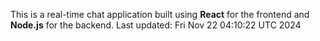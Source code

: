 This is a real-time chat application built using **React** for the frontend and **Node.js** for the backend.
Last updated: Fri Nov 22 04:10:22 UTC 2024
